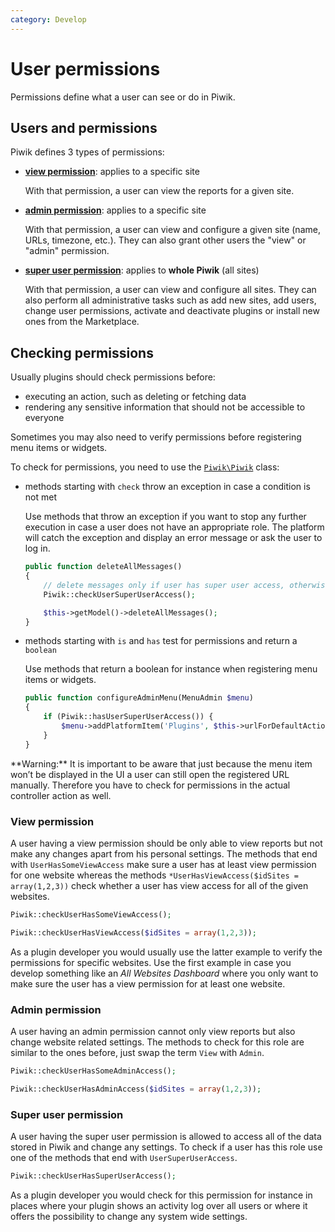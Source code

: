 ```yaml
---
category: Develop
---
```

# User permissions

Permissions define what a user can see or do in Piwik.

## Users and permissions

Piwik defines 3 types of permissions:

- [**view permission**](http://piwik.org/faq/general/faq_70/#faq_70): applies to a specific site

    With that permission, a user can view the reports for a given site.

- [**admin permission**](http://piwik.org/faq/general/faq_69/#faq_69): applies to a specific site

    With that permission, a user can view and configure a given site (name, URLs, timezone, etc.). They can also grant other users the "view" or "admin" permission.

- [**super user permission**](http://piwik.org/faq/general/faq_35/#faq_35): applies to **whole Piwik** (all sites)

    With that permission, a user can view and configure all sites. They can also perform all administrative tasks such as add new sites, add users, change user permissions, activate and deactivate plugins or install new ones from the Marketplace.

## Checking permissions

Usually plugins should check permissions before:

- executing an action, such as deleting or fetching data
- rendering any sensitive information that should not be accessible to everyone

Sometimes you may also need to verify permissions before registering menu items or widgets.

To check for permissions, you need to use the [`Piwik\Piwik`](http://developer.piwik.org/api-reference/Piwik/Piwik) class:

- methods starting with `check` throw an exception in case a condition is not met

    Use methods that throw an exception if you want to stop any further execution in case a user does not have an appropriate role. The platform will catch the exception and display an error message or ask the user to log in.

    ```php
    public function deleteAllMessages()
    {
        // delete messages only if user has super user access, otherwise show an error message
        Piwik::checkUserSuperUserAccess();

        $this->getModel()->deleteAllMessages();
    }
    ```

- methods starting with `is` and `has` test for permissions and return a `boolean`

    Use methods that return a boolean for instance when registering menu items or widgets.

    ```php
    public function configureAdminMenu(MenuAdmin $menu)
    {
        if (Piwik::hasUserSuperUserAccess()) {
            $menu->addPlatformItem('Plugins', $this->urlForDefaultAction());
        }
    }
    ```

<div markdown="1" class="alert alert-warning">
**Warning:** It is important to be aware that just because the menu item won’t be displayed in the UI a user can still open the registered URL manually. Therefore you have to check for permissions in the actual controller action as well.
</div>

### View permission

A user having a view permission should be only able to view reports but not make any changes apart from his personal settings. The methods that end with `UserHasSomeViewAccess` make sure a user has at least view permission for one website whereas the methods `*UserHasViewAccess($idSites = array(1,2,3))` check whether a user has view access for all of the given websites.

```php
Piwik::checkUserHasSomeViewAccess();

Piwik::checkUserHasViewAccess($idSites = array(1,2,3));
```

As a plugin developer you would usually use the latter example to verify the permissions for specific websites. Use the first example in case you develop something like an *All Websites Dashboard* where you only want to make sure the user has a view permission for at least one website.

### Admin permission

A user having an admin permission cannot only view reports but also change website related settings. The methods to check for this role are similar to the ones before, just swap the term `View` with `Admin`.

```php
Piwik::checkUserHasSomeAdminAccess();

Piwik::checkUserHasAdminAccess($idSites = array(1,2,3));
```

### Super user permission

A user having the super user permission is allowed to access all of the data stored in Piwik and change any settings. To check if a user has this role use one of the methods that end with `UserSuperUserAccess`.

```php
Piwik::checkUserHasSuperUserAccess();
```

As a plugin developer you would check for this permission for instance in places where your plugin shows an activity log over all users or where it offers the possibility to change any system wide settings.
